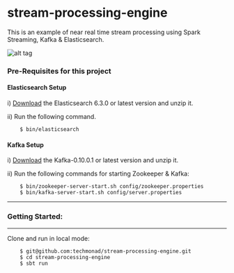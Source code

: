 # stream-processing-engine

This is an example of near real time stream processing using Spark Streaming, Kafka & Elasticsearch.

![alt tag](/doc/stream_processing.png)

### Pre-Requisites for this project

#### Elasticsearch Setup
  i) [Download](https://www.elastic.co/downloads/elasticsearch) the Elasticsearch 6.3.0 or latest version  and unzip it.

  ii) Run the following command.

        $ bin/elasticsearch
        
        
#### Kafka Setup
 i) [Download](http://kafka.apache.org/downloads.html) the Kafka-0.10.0.1 or latest version  and unzip it.

 ii) Run the following commands for starting Zookeeper & Kafka:
    
        $ bin/zookeeper-server-start.sh config/zookeeper.properties 
        $ bin/kafka-server-start.sh config/server.properties
        
-----------------------------------------------------------------------
### Getting Started:
-----------------------------------------------------------------------

 Clone and run in local mode:

        $ git@github.com:techmonad/stream-processing-engine.git
        $ cd stream-processing-engine
        $ sbt run
        
        